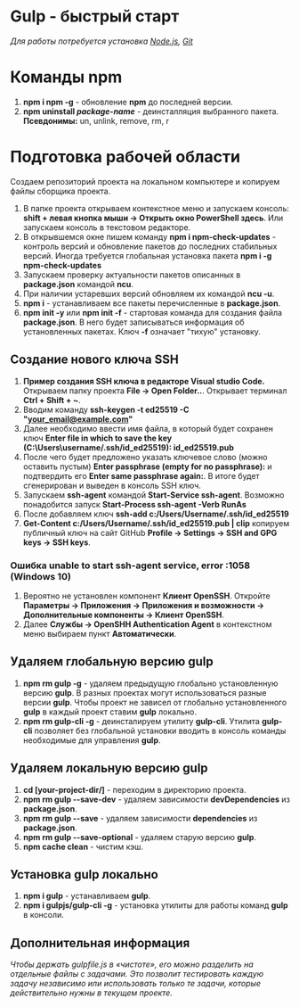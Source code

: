 # Gulp - быстрый старт
_Для работы потребуется установка [Node.js](https://nodejs.org/en/), [Git](https://git-scm.com/)_

# Команды npm
1. **npm i npm -g** - обновление **npm** до последней версии.
1. **npm uninstall _package-name_** - деинсталляция выбранного пакета.
**Псевдонимы:** un, unlink, remove, rm, r 

# Подготовка рабочей области
Создаем репозиторий проекта на локальном компьютере и копируем файлы сборщика проекта.  
1. В папке проекта открываем контекстное меню и запускаем консоль: **shift + левая кнопка мыши -> Открыть окно PowerShell здесь**. Или запускаем консоль в текстовом редакторе.  
1. В открывшемся окне пишем команду **npm i npm-check-updates** - контроль версий и обновление пакетов до последних стабильных версий. Иногда требуется глобальная установка пакета **npm i -g npm-check-updates**
1. Запускаем проверку актуальности пакетов описанных в **package.json** командой **ncu**.
1. При наличии устаревших версий обновляем их командой **ncu -u**.
1. **npm i** - устанавливаем все пакеты перечисленные в **package.json**.
1. **npm init -y** или **npm init -f** - стартовая команда для создания файла **package.json**. В него будет записываться информация об установленных пакетах. Ключ **-f** означает "тихую" установку. 

## Создание нового ключа SSH
1. **Пример создания SSH ключа в редакторе Visual studio Code.** Открываем папку проекта **File -> Open Folder..**. Открывает терминал **Ctrl + Shift + \~**.
1. Вводим команду **ssh-keygen -t ed25519 -C "your_email@example.com"**
1. Далее необходимо ввести имя файла, в который будет сохранен ключ **Enter file in which to save the key (C:\Users\username/.ssh/id_ed25519): id_ed25519.pub**
1. После чего будет предложено указать ключевое слово (можно оставить пустым) **Enter passphrase (empty for no passphrase):** и подтвердить его **Enter same passphrase again:**. В итоге будет сгенерирован и выведен в консоль SSH ключ.
1. Запускаем **ssh-agent** командой **Start-Service ssh-agent**. Возможно понадобится запуск **Start-Process ssh-agent -Verb RunAs**
1. После добавляем ключ **ssh-add c:/Users/Username/.ssh/id_ed25519**
1. **Get-Content c:/Users/Username/.ssh/id_ed25519.pub | clip** копируем публичный ключ на сайт GitHub **Profile -> Settings -> SSH and GPG keys -> SSH keys**.

### Ошибка **unable to start ssh-agent service, error :1058** (Windows 10)
1. Вероятно не установлен компонент **Клиент OpenSSH**. Откройте **Параметры -> Приложения -> Приложения и возможности -> Дополнительные компоненты -> Клиент OpenSSH**. 
1. Далее **Службы -> OpenSHH Authentication Agent** в контекстном меню выбираем пункт **Автоматически**.

## Удаляем глобальную версию gulp
1. **npm rm gulp -g** - удаляем предыдущую глобально установленную версию **gulp**. В разных проектах могут использоваться разные версии **gulp**. Чтобы проект не зависел от глобально установленного **gulp** в каждый проект ставим **gulp** локально.
1. **npm rm gulp-cli -g** - деинсталируем утилиту **gulp-cli**. Утилита **gulp-cli** позволяет без глобальной установки вводить в консоль команды необходимые для управления **gulp**.

## Удаляем локальную версию gulp
1. **cd [your-project-dir/]** - переходим в директорию проекта.
1. **npm rm gulp --save-dev** - удаляем зависимости **devDependencies** из **package.json**.
1. **npm rm gulp --save** - удаляем зависимости **dependencies** из **package.json**.
1. **npm rm gulp --save-optional** - удаляем старую версию **gulp**.
1. **npm cache clean** - чистим кэш.

## Установка gulp локально
1. **npm i gulp** - устанавливаем **gulp**.
1. **npm i gulpjs/gulp-cli -g** - установка утилиты для работы команд **gulp** в консоли.

## Дополнительная информация
_Чтобы держать gulpfile.js в «чистоте», его можно разделить на отдельные файлы с задачами. Это позволит тестировать каждую задачу независимо или использовать только те задачи, которые действительно нужны в текущем проекте._


